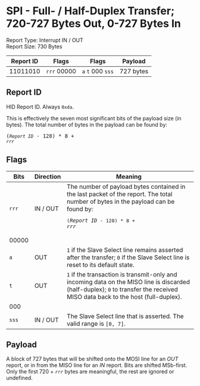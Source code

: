 
# SPI - Full- / Half-Duplex Transfer; 720-727 Bytes Out, 0-727 Bytes In
Report Type: Interrupt IN / OUT<br />
Report Size: 730 Bytes

| Report ID | Flags | Flags | Payload |
|-----------|-------|-------|---------|
| 11011010 | `rrr`&nbsp;00000 | `a`&nbsp;`t`&nbsp;000&nbsp;`sss` | 727 bytes |

## Report ID
HID Report ID.  Always `0xda`.

This is effectively the seven most significant bits of the payload size (in bytes).  The total number of bytes in the payload can be found by: <pre>(*`Report ID`* - 128) * 8 + *`rrr`*</pre>

## Flags
| Bits  | Direction | Meaning |
|-------|-----------|---------|
| `rrr` | IN / OUT  | The number of payload bytes contained in the last packet of the report.  The total number of bytes in the payload can be found by: <pre>(*`Report ID`* - 128) * 8 + *`rrr`*</pre> |
| 00000 |          |                                                                       |
| `a`   | OUT      | `1` if the Slave Select line remains asserted after the transfer; `0` if the Slave Select line is reset to its default state. |
| `t`   | OUT      | `1` if the transaction is transmit-only and incoming data on the MISO line is discarded (half-duplex); `0` to transfer the received MISO data back to the host (full-duplex). |
| 000   |          |                                                                       |
| `sss` | IN / OUT | The Slave Select line that is asserted.  The valid range is `[0, 7]`. |

## Payload
A block of 727 bytes that will be shifted onto the MOSI line for an *OUT* report, or in from the MISO line for an *IN* report.  Bits are shifted MSb-first.  Only the first 720 + *`rrr`* bytes are meaningful, the rest are ignored or undefined.
